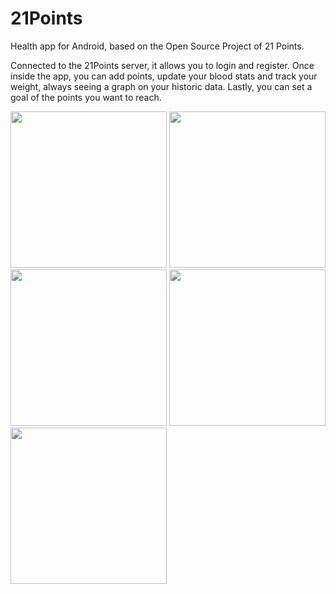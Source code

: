 # 21Points
Health app for Android, based on the Open Source Project of 21 Points.

Connected to the 21Points server, it allows you to login and register. Once inside the app, you can add points, update your blood stats and track your weight, always seeing a graph on your historic data. Lastly, you can set a goal of the points you want to reach.



<img src="https://github.com/marcllort/21Points/blob/master/Images/Screenshot_20190511-100009_21%20Points.jpg" width="250">  <img src="https://github.com/marcllort/21Points/blob/master/Images/Screenshot_20190511-100014_21%20Points.jpg" width="250">
<img src="https://github.com/marcllort/21Points/blob/master/Images/Screenshot_20190511-100028_21%20Points.jpg" width="250">  <img src="https://github.com/marcllort/21Points/blob/master/Images/Screenshot_20190511-100113_21%20Points.jpg" width="250">
<img src="https://github.com/marcllort/21Points/blob/master/Images/Screenshot_20190511-100124_21%20Points.jpg" width="250"> 


